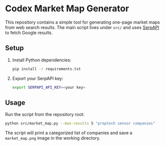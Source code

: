 # Codex Market Map Generator

This repository contains a simple tool for generating one-page market maps from web search results. The main script lives under `src/` and uses [SerpAPI](https://serpapi.com/) to fetch Google results.

## Setup

1. Install Python dependencies:
   ```bash
   pip install -r requirements.txt
   ```
2. Export your SerpAPI key:
   ```bash
   export SERPAPI_API_KEY=<your key>
   ```

## Usage

Run the script from the repository root:

```bash
python src/market_map.py --max-results 5 "proptech sensor companies"
```

The script will print a categorized list of companies and save a `market_map.png` image in the working directory.
